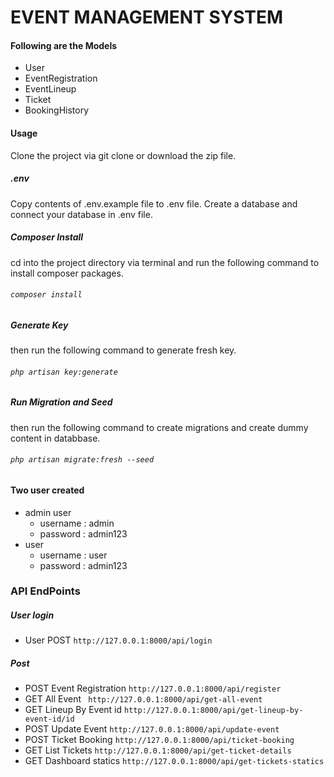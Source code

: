 # EVENT MANAGEMENT SYSTEM


#### Following are the Models
* User
* EventRegistration
* EventLineup
* Ticket
* BookingHistory

#### Usage
Clone the project via git clone or download the zip file.

##### .env
Copy contents of .env.example file to .env file. Create a database and connect your database in .env file.
##### Composer Install
cd into the project directory via terminal and run the following  command to install composer packages.
###### `composer install`
##### Generate Key
then run the following command to generate fresh key.
###### `php artisan key:generate`
##### Run Migration and Seed
then run the following command to create migrations and create dummy content in  databbase.
###### `php artisan migrate:fresh --seed`

#### Two user created
* admin user
  * username : admin
  * password : admin123
* user
  * username : user
  * password : admin123

### API EndPoints
##### User login
* User POST `http://127.0.0.1:8000/api/login`
##### Post
* POST  Event Registration `http://127.0.0.1:8000/api/register`
* GET  All Event ` http://127.0.0.1:8000/api/get-all-event`
* GET  Lineup By Event id `http://127.0.0.1:8000/api/get-lineup-by-event-id/id`
* POST Update Event `http://127.0.0.1:8000/api/update-event`
* POST Ticket Booking `http://127.0.0.1:8000/api/ticket-booking`
* GET  List Tickets `http://127.0.0.1:8000/api/get-ticket-details`
* GET  Dashboard statics `http://127.0.0.1:8000/api/get-tickets-statics`


